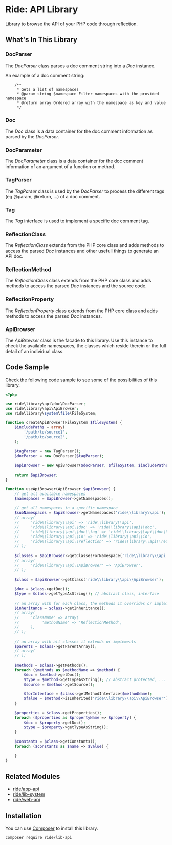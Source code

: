 # Ride: API Library

Library to browse the API of your PHP code through reflection.

## What's In This Library

### DocParser

The _DocParser_ class parses a doc comment string into a _Doc_ instance.

An example of a doc comment string:

```
    /**
     * Gets a list of namespaces
     * @param string $namespace Filter namespaces with the provided namespace
     * @return array Ordered array with the namespace as key and value
     */
```

### Doc

The _Doc_ class is a data container for the doc comment information as parsed by the _DocParser_.

### DocParameter

The _DocParameter_ class is a data container for the doc comment information of an argument of a function or method.

### TagParser

The _TagParser_ class is used by the _DocParser_ to process the different tags (eg @param, @return, ...) of a doc comment.

### Tag

The _Tag_ interface is used to implement a specific doc comment tag.

### ReflectionClass

The _ReflectionClass_ extends from the PHP core class and adds methods to access the parsed _Doc_ instances and other usefull things to generate an API doc.

### ReflectionMethod

The _ReflectionClass_ class extends from the PHP core class and adds methods to access the parsed _Doc_ instances and the source code.

### ReflectionProperty

The _ReflectionProperty_ class extends from the PHP core class and adds methods to access the parsed _Doc_ instances.

### ApiBrowser

The _ApiBrowser_ class is the facade to this library.
Use this instance to check the available namespaces, the classes which reside therein or the full detail of an individual class.

## Code Sample

Check the following code sample to see some of the possibilities of this library.

```php
<?php

use ride\library\api\doc\DocParser;
use ride\library\api\ApiBrowser;
use ride\library\system\file\FileSystem;

function createApiBrowser(FileSystem $fileSystem) {
    $includePaths = array(
        '/path/to/source1',
        '/path/to/source2',
    );
    
    $tagParser = new TagParser();
    $docParser = new DocParser($tagParser);
    
    $apiBrowser = new ApiBrowser($docParser, $fileSystem, $includePaths);
    
    return $apiBrowser;
}

function useApiBrowser(ApiBrowser $apiBrowser) {
    // get all available namespaces
    $namespaces = $apiBrowser->getNamespaces();
    
    // get all namespaces in a specific namespace
    $subNamespaces = $apiBrowser->getNamespaces('ride\\library\\api');
    // array(
    //     'ride\\library\\api' => 'ride\\library\\api', 
    //     'ride\\library\\api\\doc' => 'ride\\library\\api\\doc', 
    //     'ride\\library\\api\\doc\\tag' => 'ride\\library\\api\\doc\\tag', 
    //     'ride\\library\\api\\io' => 'ride\\library\\api\\io', 
    //     'ride\\library\\api\\reflection' => 'ride\\library\\api\\reflection', 
    // );
    
    $classes = $apiBrowser->getClassesForNamespace('ride\\library\\api');
    // array(
    //     'ride\\library\\api\\ApiBrowser' => 'ApiBrowser',
    // );
    
    $class = $apiBrowser->getClass('ride\\library\\api\\ApiBrowser');
    
    $doc = $class->getDoc();
    $type = $class->getTypeAsString(); // abstract class, interface
    
    // an array with for each class, the methods it overrides or implements 
    $inheritance = $class->getInheritance();
    // array(
    //     'className' => array(
    //          'methodName' => 'ReflectionMethod',
    //     ), 
    // );
    
    // an array with all classes it extends or implements
    $parents = $class->getParentArray();
    // array(
    // );
    
    $methods = $class->getMethods();
    foreach ($methods as $methodName => $method) {
        $doc = $method->getDoc();
        $type = $method->getTypeAsString(); // abstract protected, ...
        $source = $method->getSource();
        
        $forInterface = $class->getMethodInterface($methodName);
        $false = $method->isInherited('ride\\library\\api\\ApiBrowser');
    }
    
    $properties = $class->getProperties();
    foreach ($properties as $propertyName => $property) {
        $doc = $property->getDoc();
        $type = $property->getTypeAsString();
    }
    
    $constants = $class->getConstants();
    foreach ($constants as $name => $value) {
        
    }
}

```

## Related Modules

- [ride/app-api](https://github.com/all-ride/ride-app-api)
- [ride/lib-system](https://github.com/all-ride/ride-lib-system)
- [ride/web-api](https://github.com/all-ride/ride-web-api)

## Installation

You can use [Composer](http://getcomposer.org) to install this library.

```
composer require ride/lib-api
```
